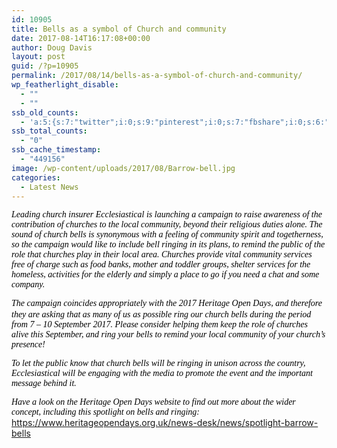 ```yaml
---
id: 10905
title: Bells as a symbol of Church and community
date: 2017-08-14T16:17:08+00:00
author: Doug Davis
layout: post
guid: /?p=10905
permalink: /2017/08/14/bells-as-a-symbol-of-church-and-community/
wp_featherlight_disable:
  - ""
  - ""
ssb_old_counts:
  - 'a:5:{s:7:"twitter";i:0;s:9:"pinterest";i:0;s:7:"fbshare";i:0;s:6:"reddit";i:0;s:6:"tumblr";N;}'
ssb_total_counts:
  - "0"
ssb_cache_timestamp:
  - "449156"
image: /wp-content/uploads/2017/08/Barrow-bell.jpg
categories:
  - Latest News
---
```

_<span style="color: #000000; font-family: Calibri;">Leading church insurer Ecclesiastical is launching a campaign to raise awareness of the contribution of churches to the local community, beyond their religious duties alone. The sound of church bells is synonymous with a feeling of community spirit and togetherness, so the campaign would like to include bell ringing in its plans, to remind the public of the role that churches play in their local area. Churches provide vital community services free of charge such as food banks, mother and toddler groups, shelter services for the homeless, activities for the elderly and simply a place to go if you need a chat and some company. </span>_

_<span style="color: #000000; font-family: Calibri;">The campaign coincides appropriately with the 2017 Heritage Open Days, and therefore they are asking that as many of </span><span style="color: #000000; font-family: Calibri;">us</span> <span style="color: #000000; font-family: Calibri;">as possible ring </span><span style="color: #000000; font-family: Calibri;">our </span><span style="color: #000000; font-family: Calibri;">church bells </span><span style="color: #000000; font-family: Calibri;">during the period</span> <span style="color: #000000; font-family: Calibri;">from 7 – 10 September 2017. Please consider helping them keep the role of churches alive this September, and ring your bells to remind your local community of your church’s presence!</span>_

_<span style="color: #000000; font-family: Calibri;">To let the public know that church bells will be ringing in unison across the country, Ecclesiastical will be engaging with the media to promote the event and the important message behind it.</span>_

_<span style="color: #000000; font-family: Calibri;">Have a look on the Heritage Open Days website to find out more about the wider concept, including this spotlight on bells and ringing: </span>_<https://www.heritageopendays.org.uk/news-desk/news/spotlight-barrow-bells>
